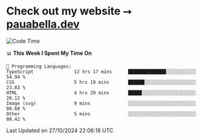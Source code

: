 # Check out my website ⭢ [pauabella.dev](https://pauabella.dev)

<!--START_SECTION:waka-->
![Code Time](http://img.shields.io/badge/Code%20Time-3%2C834%20hrs%203%20mins-blue)

📊 **This Week I Spent My Time On** 

```text
💬 Programming Languages: 
TypeScript               12 hrs 17 mins      ██████████████░░░░░░░░░░░   54.94 % 
CSS                      5 hrs 19 mins       ██████░░░░░░░░░░░░░░░░░░░   23.83 % 
HTML                     4 hrs 29 mins       █████░░░░░░░░░░░░░░░░░░░░   20.12 % 
Image (svg)              9 mins              ░░░░░░░░░░░░░░░░░░░░░░░░░   00.68 % 
Other                    5 mins              ░░░░░░░░░░░░░░░░░░░░░░░░░   00.42 % 
```


 Last Updated on 27/10/2024 22:06:18 UTC
<!--END_SECTION:waka-->
